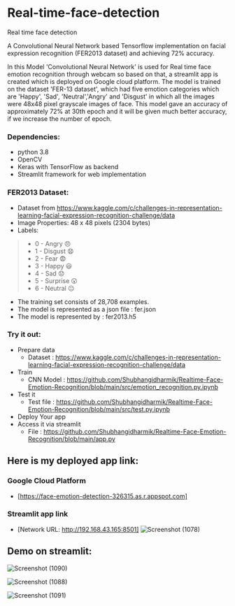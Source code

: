 # Real-time-face-detection
Real time face detection

A Convolutional Neural Network based Tensorflow implementation on facial expression recognition (FER2013 dataset) and achieving 72% accuracy. 


In this Model 'Convolutional Neural Network' is used for Real time face emotion recognition through webcam so based on that, a streamlit app is created which is deployed on Google cloud platform.
The model is trained on the dataset 'FER-13 dataset', which had five emotion categories which are 'Happy', 'Sad', 'Neutral','Angry' and 'Disgust' in which all the images were 48x48 pixel grayscale images of face. This model gave an accuracy of approximately 72% at 30th epoch and it will be given much better accuracy, if we increase the number of epoch.

### Dependencies:
- python 3.8
- OpenCV
- Keras with TensorFlow as backend<br/>
- Streamlit framework for web implementation

### FER2013 Dataset:
- Dataset from https://www.kaggle.com/c/challenges-in-representation-learning-facial-expression-recognition-challenge/data<br/>
- Image Properties: 48 x 48 pixels (2304 bytes)<br/>
- Labels: 
> * 0 - Angry :angry:</br>
> * 1 - Disgust :anguished:<br/>
> * 2 - Fear :fearful:<br/>
> * 3 - Happy :smiley:<br/>
> * 4 - Sad :disappointed:<br/>
> * 5 - Surprise :open_mouth:<br/>
> * 6 - Neutral :neutral_face:<br/>
- The training set consists of 28,708 examples.<br/>
- The model is represented as a json file : fer.json
- The model is represented by : fer2013.h5

### Try it out:
* Prepare data
    * Dataset : https://www.kaggle.com/c/challenges-in-representation-learning-facial-expression-recognition-challenge/data
* Train 
    * CNN Model : https://github.com/Shubhangidharmik/Realtime-Face-Emotion-Recognition/blob/main/src/emotion_recognition.py.ipynb 
* Test it
    * Test file : https://github.com/Shubhangidharmik/Realtime-Face-Emotion-Recognition/blob/main/src/test.py.ipynb
* Deploy Your app
* Access it via streamlit
     * File : https://github.com/Shubhangidharmik/Realtime-Face-Emotion-Recognition/blob/main/app.py



## Here is my deployed app link:
### Google Cloud Platform 
  * [https://face-emotion-detection-326315.as.r.appspot.com]


### Streamlit app link
  * [Network URL: http://192.168.43.165:8501]
![Screenshot (1078)](https://user-images.githubusercontent.com/85070726/133897025-8de3e1e3-c8c9-4064-9411-7f84a4b0048a.png)




## Demo on streamlit:
![Screenshot (1090)](https://user-images.githubusercontent.com/85070726/133998418-ab9465eb-57b7-42f1-9cf8-84f1f27f7d74.png)


![Screenshot (1088)](https://user-images.githubusercontent.com/85070726/133998071-f744fbb2-0235-4a67-9ab6-55f71bf3fbb9.png)


![Screenshot (1091)](https://user-images.githubusercontent.com/85070726/133998638-7e5c7857-8e11-438d-b58f-f1be162a2843.png)


